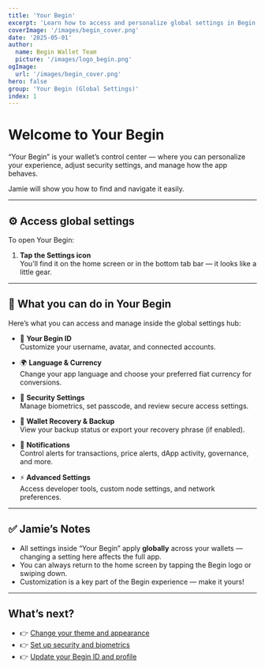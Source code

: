```yaml
---
title: 'Your Begin'
excerpt: 'Learn how to access and personalize global settings in Begin Wallet, including language, security, and appearance.'
coverImage: '/images/begin_cover.png'
date: '2025-05-01'
author:
  name: Begin Wallet Team
  picture: '/images/logo_begin.png'
ogImage:
  url: '/images/begin_cover.png'
hero: false
group: 'Your Begin (Global Settings)'
index: 1
---
```


# Welcome to Your Begin

“Your Begin” is your wallet’s control center — where you can personalize your experience, adjust security settings, and manage how the app behaves.

Jamie will show you how to find and navigate it easily.

---

## ⚙️ Access global settings

To open Your Begin:

1. **Tap the Settings icon**  
   You'll find it on the home screen or in the bottom tab bar — it looks like a little gear.

---

## 🔧 What you can do in Your Begin

Here’s what you can access and manage inside the global settings hub:

- 👤 **Your Begin ID**  
  Customize your username, avatar, and connected accounts.

- 🌍 **Language & Currency**  
  Change your app language and choose your preferred fiat currency for conversions.

<!-- - 🎨 **Theme & Appearance**  
  Switch between Light, Dark, and Auto modes. -->

- 🔐 **Security Settings**  
  Manage biometrics, set passcode, and review secure access settings.
  <!-- auto-lock timers -->

- 🧠 **Wallet Recovery & Backup**  
  View your backup status or export your recovery phrase (if enabled).

- 🔔 **Notifications**  
  Control alerts for transactions, price alerts, dApp activity, governance, and more.

- ⚡ **Advanced Settings**  
  Access developer tools, custom node settings, and network preferences.

---

## ✅ Jamie’s Notes

- All settings inside “Your Begin” apply **globally** across your wallets — changing a setting here affects the full app.
- You can always return to the home screen by tapping the Begin logo or swiping down.
- Customization is a key part of the Begin experience — make it yours!

---

## What’s next?

- 👉 [Change your theme and appearance](#)  
- 👉 [Set up security and biometrics](#)  
- 👉 [Update your Begin ID and profile](#)
